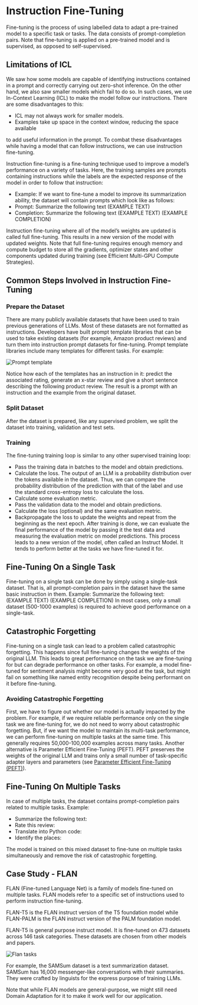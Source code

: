 # Instruction Fine-Tuning

Fine-tuning is the process of using labelled data to adapt a pre-trained model
to a specific task or tasks. The data consists of prompt-completion pairs. Note
that fine-tuning is applied on a pre-trained model and is supervised, as opposed
to self-supervised.

## Limitations of ICL

We saw how some models are capable of identifying instructions contained in a
prompt and correctly carrying out zero-shot inference. On the other hand, we
also saw smaller models which fail to do so. In such cases, we use In-Context
Learning (ICL) to make the model follow our instructions.
There are some disadvantages to this:

* ICL may not always work for smaller models.
* Examples take up space in the context window, reducing the space available

to add useful information in the prompt.
To combat these disadvantages while having a model that can follow instructions,
we can use instruction fine-tuning.

Instruction fine-tuning is a fine-tuning technique used to improve a model’s
performance on a variety of tasks. Here, the training samples are prompts
containing instructions while the labels are the expected response of the model
in order to follow that instruction:

* Example: If we want to fine-tune a model to improve its summarization ability,
    the dataset will contain prompts which look like as
    follows:
* Prompt: Summarize the following text (EXAMPLE TEXT)
* Completion: Summarize the following text (EXAMPLE TEXT)
    (EXAMPLE COMPLETION)

Instruction fine-tuning where all of the model’s weights are updated is called full
fine-tuning. This results in a new version of the model with updated weights.
Note that full fine-tuning requires enough memory and compute budget to store
all the gradients, optimizer states and other components updated during training
(see Efficient Multi-GPU Compute Strategies).

## Common Steps Involved in Instruction Fine-Tuning

### Prepare the Dataset

There are many publicly available datasets that have been used to train previous
generations of LLMs. Most of these datasets are not formatted as instructions.
Developers have built prompt template libraries that can be used to take
existing datasets (for example, Amazon product reviews) and turn them into
instruction prompt datasets for fine-tuning.
Prompt template libraries include many templates for different tasks. For
example:

![Prompt template](promt_template.png)

Notice how each of the templates has an instruction in it: predict the associated
rating, generate an x-star review and give a short sentence describing the following
product review.
The result is a prompt with an instruction and the example from the original
dataset.

### Split Dataset

After the dataset is prepared, like any supervised problem, we split the dataset
into training, validation and test sets.

### Training

The fine-tuning training loop is similar to any other supervised training loop:

* Pass the training data in batches to the model and obtain predictions.
* Calculate the loss. The output of an LLM is a probability distribution over
the tokens available in the dataset. Thus, we can compare the probability
distribution of the prediction with that of the label and use the standard
cross-entropy loss to calculate the loss.
* Calculate some evaluation metric.
* Pass the validation data to the model and obtain predictions.
* Calculate the loss (optional) and the same evaluation metric.
* Backpropagate the loss to update the weights and repeat from the beginning
as the next epoch.
After training is done, we can evaluate the final performance of the model by
passing it the test data and measuring the evaluation metric on model predictions.
This process leads to a new version of the model, often called an Instruct
Model. It tends to perform better at the tasks we have fine-tuned it for.

## Fine-Tuning On a Single Task

Fine-tuning on a single task can be done by simply using a single-task dataset.
That is, all prompt-completion pairs in the dataset have the same basic instruction
in them.
Example: Summarize the following text: (EXAMPLE TEXT) (EXAMPLE COMPLETION)
In most cases, only a small dataset (500-1000 examples) is required to achieve
good performance on a single-task.

## Catastrophic Forgetting

Fine-tuning on a single task can lead to a problem called catastrophic forgetting.
This happens since full fine-tuning changes the weights of the original
LLM. This leads to great performance on the task we are fine-tuning for but can
degrade performance on other tasks.
For example, a model fine-tuned for sentiment analysis might become very good
at the task, but might fail on something like named entity recognition despite
being performant on it before fine-tuning.

### Avoiding Catastrophic Forgetting

First, we have to figure out whether our model is actually impacted by the
problem. For example, if we require reliable performance only on the single task
we are fine-tuning for, we do not need to worry about catastrophic forgetting.
But, if we want the model to maintain its multi-task performance, we can
perform fine-tuning on multiple tasks at the same time. This generally requires
50,000-100,000 examples across many tasks.
Another alternative is Parameter Efficient Fine-Tuning (PEFT). PEFT
preserves the weights of the original LLM and trains only a small number of
task-specific adapter layers and parameters (see [Parameter Efficient Fine-Tuning
(PEFT)](./peft.md)).

## Fine-Tuning On Multiple Tasks

In case of multiple tasks, the dataset contains prompt-completion pairs related
to multiple tasks.
Example:

* Summarize the following text:
* Rate this review:
* Translate into Python code:
* Identify the places:

The model is trained on this mixed dataset to fine-tune on multiple tasks
simultaneously and remove the risk of catastrophic forgetting.

## Case Study - FLAN

FLAN (Fine-tuned Language Net) is a family of models fine-tuned on multiple
tasks.
FLAN models refer to a specific set of instructions used to perform instruction
fine-tuning.

FLAN-T5 is the FLAN instruct version of the T5 foundation model while
FLAN-PALM is the FLAN instruct version of the PALM foundation model.

FLAN-T5 is general purpose instruct model. It is fine-tuned on 473 datasets
across 146 task categories. These datasets are chosen from other models and
papers.

![Flan tasks](flan_tasks.png)

For example, the SAMSum dataset is a text summarization dataset. SAMSum
has 16,000 messenger-like conversations with their summaries. They were crafted
by linguists for the express purpose of training LLMs.

Note that while FLAN models are general-purpose, we might still need Domain
Adaptation for it to make it work well for our application.
